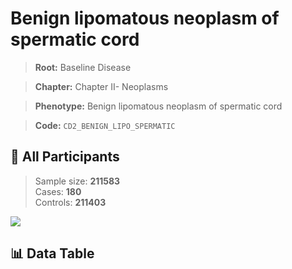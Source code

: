 # Benign lipomatous neoplasm of spermatic cord

> **Root:** Baseline Disease  

> **Chapter:** Chapter II- Neoplasms  

> **Phenotype:** Benign lipomatous neoplasm of spermatic cord  

> **Code:** `CD2_BENIGN_LIPO_SPERMATIC`

## 🧪 All Participants  
> Sample size: **211583**  
> Cases: **180**  
> Controls: **211403**
<img src="/Sensitive/Figures/ALL/Baseline/CD2_BENIGN_LIPO_SPERMATIC.png"/>

## 📊 Data Table
<CsvTableMRF src="/Sensitive/Data/ALL/Baseline/LG_CD2_BENIGN_LIPO_SPERMATIC.csv"/>


